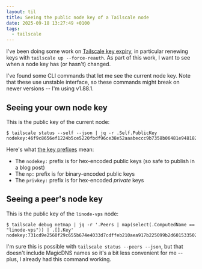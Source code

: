 ```yaml
---
layout: til
title: Seeing the public node key of a Tailscale node
date: 2025-09-18 13:27:49 +0100
tags:
  - tailscale
---
```

I've been doing some work on [Tailscale key expiry](https://tailscale.com/kb/1028/key-expiry#renewing-keys-for-an-expired-device), in particular renewing keys with `tailscale up --force-reauth`.
As part of this work, I want to see when a node key has (or hasn't) changed.

I've found some CLI commands that let me see the current node key.
Note that these use unstable interface, so these commands might break on newer versions -- I'm using v1.88.1.

## Seeing your own node key

This is the public key of the current node:

```console
$ tailscale status --self --json | jq -r .Self.PublicKey
nodekey:46f9c8656ef1224b5ce5220fbdf96ce38e52aaabeccc9b7358b06481e9481821
```

Here's what [the key prefixes](https://github.com/tailscale/tailscale/blob/cd153aa644dd861602e386e71df20a61733b56a8/types/key/node.go#L21-L39) mean:

*   The `nodekey:` prefix is for hex-encoded public keys (so safe to publish in a blog post)
*   The `np:` prefix is for binary-encoded public keys
*   The `privkey:` prefix is for hex-encoded *private* keys

## Seeing a peer's node key

This is the public key of the `linode-vps` node:

```console
$ tailscale debug netmap | jq -r '.Peers | map(select(.ComputedName == "linode-vps")) | .[].Key'
nodekey:731cd9e2560f29c655b674e4033d7cdffeb210aea917b225099b2d601533502d
```

I'm sure this is possible with `tailscale status --peers --json`, but that doesn't include MagicDNS names so it's a bit less convenient for me -- plus, I already had this command working.
